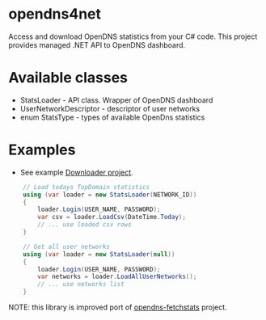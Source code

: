 # opendns4net
Access and download OpenDNS statistics from your C# code. This project provides managed .NET API to OpenDNS dashboard.

# Available classes
* StatsLoader - API class. Wrapper of OpenDNS dashboard
* UserNetworkDescriptor - descriptor of user networks
* enum StatsType - types of available OpenDns statistics 

# Examples
* See example [Downloader project](https://github.com/danikf/opendns4net/tree/master/OpenDns4net.Downloader).
```cs
    // Load todays TopDomain statistics
    using (var loader = new StatsLoader(NETWORK_ID))
    {
        loader.Login(USER_NAME, PASSWORD);
        var csv = loader.LoadCsv(DateTime.Today);
        // ... use loaded csv rows    
    }
```

```cs
    // Get all user networks
    using (var loader = new StatsLoader(null))
    {
        loader.Login(USER_NAME, PASSWORD);
        var networks = loader.LoadAllUserNetworks();
        // ... use networks list
    }
```

NOTE: this library is improved port of [opendns-fetchstats](https://github.com/rcrowley/opendns-fetchstats) project.